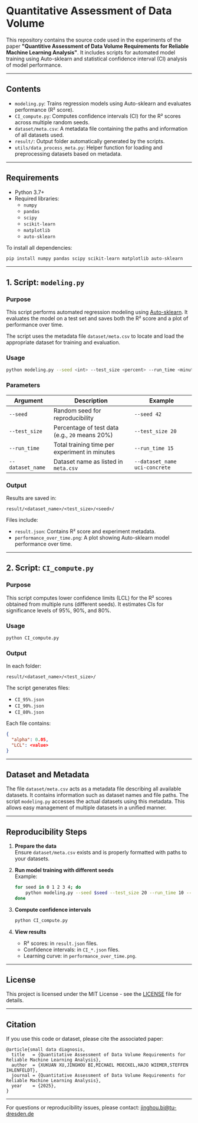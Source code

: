 
# Quantitative Assessment of Data Volume

This repository contains the source code used in the experiments of the paper **"Quantitive Assessment of Data Volume
Requirements for Reliable Machine Learning
Analysis"**. It includes scripts for automated model training using Auto-sklearn and statistical confidence interval (CI) analysis of model performance.

---

## Contents

- `modeling.py`: Trains regression models using Auto-sklearn and evaluates performance (R² score).
- `CI_compute.py`: Computes confidence intervals (CI) for the R² scores across multiple random seeds.
- `dataset/meta.csv`: A metadata file containing the paths and information of all datasets used.
- `result/`: Output folder automatically generated by the scripts.
- `utils/data_process_meta.py`: Helper function for loading and preprocessing datasets based on metadata.

---

## Requirements

- Python 3.7+
- Required libraries:
  - `numpy`
  - `pandas`
  - `scipy`
  - `scikit-learn`
  - `matplotlib`
  - `auto-sklearn`

To install all dependencies:
```bash
pip install numpy pandas scipy scikit-learn matplotlib auto-sklearn
```

---

## 1. Script: `modeling.py`

### Purpose

This script performs automated regression modeling using [Auto-sklearn](https://automl.github.io/auto-sklearn/master/). It evaluates the model on a test set and saves both the R² score and a plot of performance over time.

The script uses the metadata file `dataset/meta.csv` to locate and load the appropriate dataset for training and evaluation.

### Usage

```bash
python modeling.py --seed <int> --test_size <percent> --run_time <minutes> --dataset_name <name>
```

### Parameters

| Argument        | Description                                   | Example            |
|-----------------|-----------------------------------------------|--------------------|
| `--seed`        | Random seed for reproducibility               | `--seed 42`        |
| `--test_size`   | Percentage of test data (e.g., `20` means 20%) | `--test_size 20`   |
| `--run_time`    | Total training time per experiment in minutes | `--run_time 15`    |
| `--dataset_name`| Dataset name as listed in `meta.csv`          | `--dataset_name uci-concrete` |   

### Output

Results are saved in:
```
result/<dataset_name>/<test_size>/<seed>/
```
Files include:
- `result.json`: Contains R² score and experiment metadata.
- `performance_over_time.png`: A plot showing Auto-sklearn model performance over time.

---

## 2. Script: `CI_compute.py`

### Purpose

This script computes lower confidence limits (LCL) for the R² scores obtained from multiple runs (different seeds). It estimates CIs for significance levels of 95%, 90%, and 80%.

### Usage

```bash
python CI_compute.py
```

### Output

In each folder:
```
result/<dataset_name>/<test_size>/
```
The script generates files:
- `CI_95%.json`
- `CI_90%.json`
- `CI_80%.json`

Each file contains:
```json
{
  "alpha": 0.05,
  "LCL": <value>
}
```

---

## Dataset and Metadata

The file `dataset/meta.csv` acts as a metadata file describing all available datasets. It contains information such as dataset names and file paths. The script `modeling.py` accesses the actual datasets using this metadata. This allows easy management of multiple datasets in a unified manner.

---

## Reproducibility Steps

1. **Prepare the data**  
   Ensure `dataset/meta.csv` exists and is properly formatted with paths to your datasets.

2. **Run model training with different seeds**  
   Example:
   ```bash
   for seed in 0 1 2 3 4; do
       python modeling.py --seed $seed --test_size 20 --run_time 10 --dataset_name Xiong_2014
   done
   ```

3. **Compute confidence intervals**
   ```bash
   python CI_compute.py
   ```

4. **View results**
   - R² scores: in `result.json` files.
   - Confidence intervals: in `CI_*.json` files.
   - Learning curve: in `performance_over_time.png`.

---

## License

This project is licensed under the MIT License - see the [LICENSE](LICENSE.txt) file for details.

---

## Citation

If you use this code or dataset, please cite the associated paper:

```
@article{small data diagnosis,
  title   = {Quantitative Assessment of Data Volume Requirements for Reliable Machine Learning Analysis},
  author  = {XUKUAN XU,JINGHOU BI,MICHAEL MOECKEL,HAJO WIEMER,STEFFEN IHLENFELDT},
  journal = {Quantitative Assessment of Data Volume Requirements for Reliable Machine Learning Analysis},
  year    = {2025},
}
```

---

For questions or reproducibility issues, please contact: jinghou.bi@tu-dresden.de
